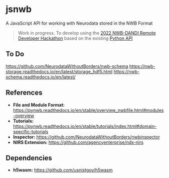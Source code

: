 # jsnwb
A JavaScript API for working with Neurodata stored in the NWB Format


> Work in progress. To develop using the [2022 NWB-DANDI Remote Developer Hackathon](https://neurodatawithoutborders.github.io/nwb_hackathons/HCK12_2022_Remote/) based on the existing [Python API](https://github.com/NeurodataWithoutBorders/pynwb) 

## To Do
https://github.com/NeurodataWithoutBorders/nwb-schema
https://nwb-storage.readthedocs.io/en/latest/storage_hdf5.html
https://nwb-schema.readthedocs.io/en/latest/

## References
- **File and Module Format:** https://pynwb.readthedocs.io/en/stable/overview_nwbfile.html#modules-overview
- **Tutorials:** https://pynwb.readthedocs.io/en/stable/tutorials/index.html#domain-specific-tutorials
- **Inspector:** https://github.com/NeurodataWithoutBorders/nwbinspector
- **NIRS Extension:** https://github.com/agencyenterprise/ndx-nirs


## Dependencies
- **h5wasm:** https://github.com/usnistgov/h5wasm